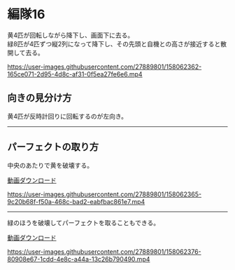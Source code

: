 # 編隊16  
黄4匹が回転しながら降下し、画面下に去る。  
緑8匹が4匹ずつ縦2列になって降下し、その先頭と自機との高さが接近すると散開して去る。

https://user-images.githubusercontent.com/27889801/158062362-165ce071-2d95-4d8c-af31-0f5ea27fe6e6.mp4


## 向きの見分け方   
黄4匹が反時計回りに回転するのが左向き。
___  
## パーフェクトの取り方  
中央のあたりで黄を破壊する。
  
[動画ダウンロード](media/H264/form16perY.mp4?raw=true)

https://user-images.githubusercontent.com/27889801/158062365-9c20b68f-f50a-468c-bad2-eabfbac861e7.mp4

___
緑のほうを破壊してパーフェクトを取ることもできる。

[動画ダウンロード](media/H264/form16perG.mp4?raw=true)

https://user-images.githubusercontent.com/27889801/158062376-80908e67-1cdd-4e8c-a44a-13c26b790490.mp4

